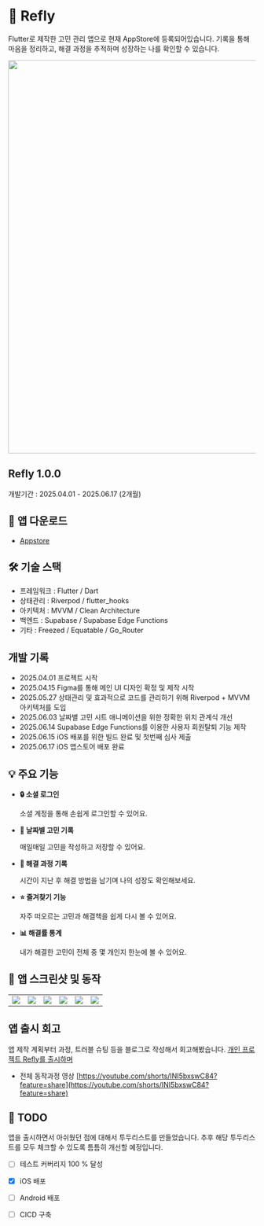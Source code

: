 # 📱 Refly
Flutter로 제작한 고민 관리 앱으로 현재 AppStore에 등록되어있습니다.
기록을 통해 마음을 정리하고, 해결 과정을 추적하며 성장하는 나를 확인할 수 있습니다.

<p align="center">
<img src=https://github.com/user-attachments/assets/4c8f8566-8739-4f4e-915f-baa6d54b703c/ width = 800></img>
</p>

## Refly 1.0.0
개발기간 : 2025.04.01 - 2025.06.17 (2개월)


## 📲 앱 다운로드
- [Appstore](https://apps.apple.com/kr/app/%EB%A6%AC%ED%94%8C%EB%9D%BC%EC%9D%B4/id6747218275)

## 🛠 기술 스택
- 프레임워크 : Flutter / Dart
- 상태관리 : Riverpod / flutter_hooks
- 아키텍처 : MVVM / Clean Architecture
- 백엔드 : Supabase / Supabase Edge Functions
- 기타 : Freezed / Equatable / Go_Router

## 개발 기록
- 2025.04.01 프로젝트 시작
- 2025.04.15 Figma를 통해 메인 UI 디자인 확정 및 제작 시작
- 2025.05.27 상태관리 및 효과적으로 코드를 관리하기 위해 Riverpod + MVVM 아키텍처를 도입
- 2025.06.03 날짜별 고민 시트 애니메이션을 위한 정확한 위치 관계식 개선
- 2025.06.14 Supabase Edge Functions를 이용한 사용자 회원탈퇴 기능 제작
- 2025.06.15 iOS 배포를 위한 빌드 완료 및 첫번째 심사 제출
- 2025.06.17 iOS 앱스토어 배포 완료

## 💡 주요 기능
- **🔒 소셜 로그인**
    
  소셜 계정을 통해 손쉽게 로그인할 수 있어요.

- **📅 날짜별 고민 기록**

  매일매일 고민을 작성하고 저장할 수 있어요.

- **🔁 해결 과정 기록**

  시간이 지난 후 해결 방법을 남기며 나의 성장도 확인해보세요.

- **⭐️ 즐겨찾기 기능**

  자주 떠오르는 고민과 해결책을 쉽게 다시 볼 수 있어요.

- **📊 해결률 통계**

  내가 해결한 고민이 전체 중 몇 개인지 한눈에 볼 수 있어요.


## 📸 앱 스크린샷 및 동작
<table>
  <tr>
    <td>
      <img src = https://github.com/user-attachments/assets/a9411e38-6ec2-4745-8d43-7e96a4a14797>
    </td>
    <td>
      <img src = https://github.com/user-attachments/assets/f5b68f96-eae7-4def-b292-a9b5f73ad7a0>
    </td>
    <td>
      <img src = https://github.com/user-attachments/assets/512141ee-bcd8-4c5c-ac8d-ed46cfc50726>
    </td>
    <td>
      <img src = https://github.com/user-attachments/assets/c4b97ee2-71de-46c9-997c-d1d7d5fdecf7>
    </td>
    <td>
      <img src = https://github.com/user-attachments/assets/36c4a997-05f0-4f88-b80d-b1061a04452f>
    </td>
    <td>
      <img src = https://github.com/user-attachments/assets/eb6be8a7-6f2e-47ab-9090-3e2481f3c9d0>
    </td>
  </tr>
</table>

## 앱 출시 회고

앱 제작 계획부터 과정, 트러블 슈팅 등을 블로그로 작성해서 회고해봤습니다.
[개인 프로젝트 Refly를 출시하며](https://velog.io/@qazws78941/Flutter%EA%B0%9C%EC%9D%B8-%ED%94%84%EB%A1%9C%EC%A0%9D%ED%8A%B8-Refly%EB%A5%BC-%EC%B6%9C%EC%8B%9C%ED%95%98%EB%A9%B0#%EA%B5%AC%ED%98%84%ED%95%98%EB%A9%B4%EC%84%9C-%EA%B2%AA%EC%9D%80-%EC%97%AC%EB%9F%AC-%ED%8A%B8%EB%9F%AC%EB%B8%94-%EC%8A%88%ED%8C%85-%EB%B0%8F-%EA%B3%A0%EB%AF%BC)

- 전체 동작과정 영상
  [https://youtube.com/shorts/INI5bxswC84?feature=share](https://youtube.com/shorts/INI5bxswC84?feature=share)

## 📌 TODO

앱을 출시하면서 아쉬웠던 점에 대해서 투두리스트를 만들었습니다. 추후 해당 투두리스트를 모두 체크할 수 있도록 틈틈히 개선할 예정입니다.

- [ ] 테스트 커버리지 100 % 달성
- [X] iOS 배포
- [ ] Android 배포
- [ ] CICD 구축



